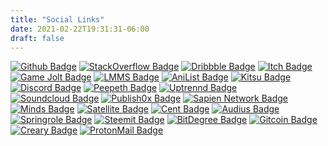 ```yaml
---
title: "Social Links"
date: 2021-02-22T19:31:31-06:00
draft: false
---
```


[![Github Badge](https://img.shields.io/badge/-Github-679436?style=flat-square&logo=github&logoColor=white&link=https://github.com/33nano)](https://github.com/33nano) [![StackOverflow Badge](https://img.shields.io/badge/-33nano-eeef20?style=flat-square&logo=stackoverflow&logoColor=9a031e&link=https://stackoverflow.com/users/story/13772339)](https://stackoverflow.com/users/story/13772339)
[![Dribbble Badge](https://img.shields.io/badge/-Dribbble-ffb4a2?style=flat-square&logo=dribbble&logoColor=f72585&link=https://www.dribbble.com/33nano)](https://www.dribbble.com/33nano) [![Itch Badge](https://img.shields.io/badge/-Itch-f5cb5c?style=flat-square&logo=itch.io&logoColor=f72585&link=https://33nano.itch.io/)](https://33nano.itch.io/) [![Game Jolt Badge](https://img.shields.io/badge/-Game_Jolt-cb997e?style=flat-square&logo=game-jolt&logoColor=6d6875&link=https://gamejolt.com/@Drqueef)](https://gamejolt.com/@Drqueef)
[![LMMS Badge](https://img.shields.io/badge/-LMMS-8ac926?style=flat-square&logo=lmms&logoColor=386641&link=https://lmms.io/lsp/?action=browse&user=33nanoseconds)](https://lmms.io/lsp/?action=browse&user=33nanoseconds) 
[![AniList Badge](https://img.shields.io/badge/-AniList-4d194d?style=flat-square&logo=anilist&logoColor=6b705c&link=https://anilist.co/user/33nanoseconds/)](https://anilist.co/user/33nanoseconds/) [![Kitsu Badge](https://img.shields.io/badge/-Kitsu-red?style=flat-square&logo=kitsu&logoColor=white&link=https://kitsu.io/users/33nano/library?media=manga)](https://kitsu.io/users/33nano/library?media=manga)
[![Discord Badge](https://img.shields.io/badge/-Discord-blue?style=flat-square&logo=discord&logoColor=ffb703&link=mailto:33nano#8814)](mailto:33nano#8814)
[![Peepeth Badge](https://img.shields.io/badge/-Peepeth-2d00f7?style=flat-square&logo=twitter&logoColor=2ec4b6&link=https://peepeth.com/33nanoseconds)](https://peepeth.com/33nanoseconds)  [![Uptrennd Badge](https://img.shields.io/badge/-Uptrennd-6b705c?style=flat-square&logo=figma&logoColor=white&link=https://www.uptrennd.com/user/MTA3MzEz)](https://www.uptrennd.com/user/MTA3MzEz) [![Soundcloud Badge](https://img.shields.io/badge/-Ujo_Music-orange?style=flat-square&logo=soundcloud&logoColor=3d405b&link=https://ujomusic.com/portal/musicgroup/849)](https://ujomusic.com/portal/musicgroup/849)  [![Publish0x Badge](https://img.shields.io/badge/-Publish0x-6b705c?style=flat-square&labelColor=55a630&logo=Medium&link=https://www.publish0x.com/@33Nanosecods)](https://www.publish0x.com/@33Nanosecods) [![Sapien Network Badge](https://img.shields.io/badge/-Sapien_Network-679436?style=flat-square&logo=ethereum&logoColor=white&link=https://www.sapien.network/u/@33nano/posts)](https://www.sapien.network/u/@33nano/posts) [![Minds Badge](https://img.shields.io/badge/-Minds-283618?style=flat-square&logo=figma&logoColor=white&link=https://www.minds.com/33nanoseconds/)](https://www.minds.com/33nanoseconds/) [![Satellite Badge](https://img.shields.io/badge/-Satellite-679436?style=flat-square&logo=ethereum&logoColor=white&link=https://satellite.earth/@33nanoseconds)](https://satellite.earth/@33nanoseconds) [![Cent Badge](https://img.shields.io/badge/-Cent-679436?style=flat-square&logo=ethereum&logoColor=white&link=https://beta.cent.co/33nano/)](https://beta.cent.co/33nano/) [![Audius Badge](https://img.shields.io/badge/-Audius-679436?style=flat-square&logo=ethereum&logoColor=white&link=https://audius.co/33nanoseconds)](https://audius.co/33nanoseconds) [![Springrole Badge](https://img.shields.io/badge/-Springrole-679436?style=flat-square&logo=linkedin&logoColor=white&link=https://springrole.com/33nanoseconds)](https://springrole.com/33nanoseconds) [![Steemit Badge](https://img.shields.io/badge/-Steemit-4d194d?style=flat-square&logo=steemit&logoColor=6b705c&link=https://steemit.com/@drqueef)](https://steemit.com/@drqueef) [![BitDegree Badge](https://img.shields.io/badge/-Bitdegree-011627?style=flat-square&logo=udemy&logoColor=adf7b6&link=https://www.bitdegree.org/user/33nano/profile)](https://www.bitdegree.org/user/33nano/profile) [![Gitcoin Badge](https://img.shields.io/badge/-Gitcoin-679436?style=flat-square&logo=ethereum&logoColor=white&link=https://gitcoin.co/33nano)](https://gitcoin.co/33nano) [![Creary Badge](https://img.shields.io/badge/-Creary-679436?style=flat-square&logo=dribbble&logoColor=white&link=https://creary.net/@o33nanoseconds)](https://creary.net/@o33nanoseconds) [![ProtonMail Badge](https://img.shields.io/badge/-33nano@pm.me-blue?style=flat-square&logo=ProtonMail&logoColor=ffb703&link=mailto:33nano@pm.me)](mailto:33nano@pm.me)
